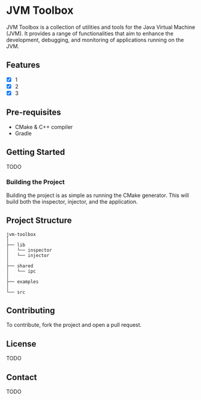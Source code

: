 # JVM Toolbox

JVM Toolbox is a collection of utilities and tools for the Java Virtual Machine (JVM). It provides a range of functionalities that aim to enhance the development, debugging, and monitoring of applications running on the JVM.

## Features
- [X] 1
- [X] 2
- [X] 3

## Pre-requisites
- CMake & C++ compiler
- Gradle 

## Getting Started
TODO

### Building the Project
Building the project is as simple as running the CMake generator.
This will build both the inspector, injector, and the application.

## Project Structure
```
jvm-toolbox
│
├── lib
│   └── inspector
│   └── injector
│
├── shared
│   └── ipc
│
├── examples
│
└── src
```

## Contributing
To contribute, fork the project and open a pull request.

## License
TODO

## Contact
TODO